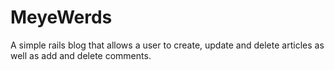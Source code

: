 # MeyeWerds

A simple rails blog that allows a user to create, update and delete articles as well as add and delete comments.
